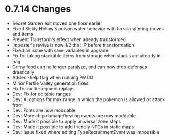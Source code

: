 # 0.7.14 Changes #

* Secret Garden exit moved one floor earlier
* Fixed Sickly Hollow's poison water behavior with terrain-altering moves and items
* Prevent Transform's effect when already transformed
* Imposter's revive is now 1/2 the HP before transformation
* Fixed an issue with save variables in upgrade
* Fix for taking stackable items from storage when stacks are already in bag
* Grimy food can no longer paralyze, and can now drop defenses drastically
* Added -help flag when running PMDO
* Minor Fertile Valley generation fixes
* Fix for multi-segment replays
* Dev: Fix for editable ranges
* Dev: AI options for max range in which the pokemon is allowed ot attack from
* Dev: Fonts are now moddable
* Dev: More chip damage/healing events are now moddable
* Dev: Made it possible to apply universal zone steps
* Dev: Made it possible to add friendly NPCs in static maps
* Dev: Issue fixed where editing TypeRecruitmentEvent was impossible